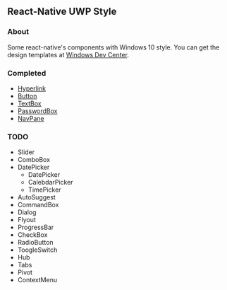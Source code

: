 ## React-Native UWP Style

### About

Some react-native's components with Windows 10 style. You can get the design templates at [Windows Dev Center](https://dev.windows.com/en-us/design/assets).

### Completed

* [Hyperlink](https://github.com/LzxHahaha/react-native-uwp-style/blob/master/js/components/Hyperlink.js)
* [Button](https://github.com/LzxHahaha/react-native-uwp-style/blob/master/js/components/Button.js)
* [TextBox](https://github.com/LzxHahaha/react-native-uwp-style/blob/master/js/components/TextBox.js)
* [PasswordBox](https://github.com/LzxHahaha/react-native-uwp-style/blob/master/js/components/PasswordBox.js)
* [NavPane](https://github.com/LzxHahaha/react-native-uwp-style/blob/master/js/components/NavPane.js)

### TODO
* Slider
* ComboBox
* DatePicker
    * DatePicker
    * CalebdarPicker
    * TimePicker
* AutoSuggest
* CommandBox
* Dialog
* Flyout
* ProgressBar
* CheckBox
* RadioButton
* ToogleSwitch
* Hub
* Tabs
* Pivot
* ContextMenu
